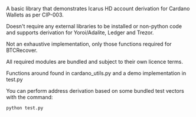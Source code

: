 A basic library that demonstrates Icarus HD account derivation for Cardano Wallets as per CIP-003. 

Doesn't require any external libraries to be installed or non-python code and supports derivation for Yoroi/Adalite, Ledger and Trezor.

Not an exhaustive implementation, only those functions required for BTCRecover.

All required modules are bundled and subject to their own licence terms.

Functions around found in cardano_utils.py and a demo implementation in test.py

You can perform address derivation based on some bundled test vectors with the command:

`python test.py`
